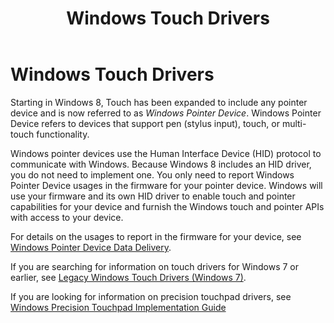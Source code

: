 ﻿---
title: Windows Touch Drivers
description: Starting in Windows 8, Touch has been expanded to include any pointer device and is now referred to as Windows Pointer Device. Windows Pointer Device refers to devices that support pen (stylus input), touch, or multi-touch functionality.
ms.assetid: CFFB0353-3F8B-45AF-BD10-EE759074B08B
---

# Windows Touch Drivers


Starting in Windows 8, Touch has been expanded to include any pointer device and is now referred to as *Windows Pointer Device*. Windows Pointer Device refers to devices that support pen (stylus input), touch, or multi-touch functionality.

Windows pointer devices use the Human Interface Device (HID) protocol to communicate with Windows. Because Windows 8 includes an HID driver, you do not need to implement one. You only need to report Windows Pointer Device usages in the firmware for your pointer device. Windows will use your firmware and its own HID driver to enable touch and pointer capabilities for your device and furnish the Windows touch and pointer APIs with access to your device.

For details on the usages to report in the firmware for your device, see [Windows Pointer Device Data Delivery](windows-pointer-device_data-delivery-protocol.md).

If you are searching for information on touch drivers for Windows 7 or earlier, see [Legacy Windows Touch Drivers (Windows 7)](portal.md).

If you are looking for information on precision touchpad drivers, see [Windows Precision Touchpad Implementation Guide](windows-precision-touchpad-implementation-guide.md)

 

 




